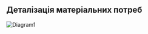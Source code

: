 ## Деталізація матеріальних потреб
![Diagram1](https://github.com/oleksandrblazhko/ai-213-hrushov/assets/101941157/35d2d235-d4ca-4ca3-b98f-ae87bd8428cb)
